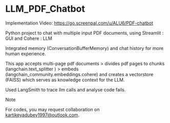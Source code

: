 # LLM_PDF_Chatbot

Implementation Video: https://go.screenpal.com/u/ALU6/PDF-chatbot

Python project to chat with multiple input PDF documents, using Streamlit : GUI and Cohere : LLM

Integrated memory (ConversationBufferMemory) and chat history for more human experience.

This app accepts multi-page pdf documents > divides pdf pages to chunks (langchain.text_splitter ) > embeds (langchain_community.embeddings.cohere) and creates a vectorstore (FAISS) which serves as knowledge context for the LLM.

Used LangSmith to trace llm calls and analyse code fails.

> [!NOTE]
> For codes, you may request collaboration on kartikeyadubey1997@outlook.com.
